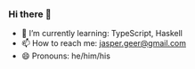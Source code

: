 ### Hi there 👋

<!--
**jaspergeer/jaspergeer** is a ✨ _special_ ✨ repository because its `README.md` (this file) appears on your GitHub profile.

Here are some ideas to get you started:
-->
<!-- - 🔭 I’m currently working on ... -->

<!-- - 👯 I’m looking to collaborate on ... -->
<!-- - 🤔 I’m looking for help with ... -->
<!-- - 💬 Ask me about ... -->
- 🌱 I’m currently learning: TypeScript, Haskell
- 📫 How to reach me: jasper.geer@gmail.com
- 😄 Pronouns: he/him/his
<!-- - ⚡ Fun fact: ... -->
